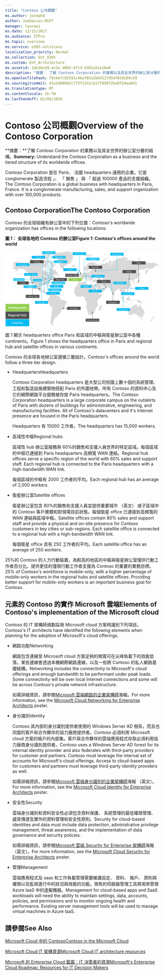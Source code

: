 ```yaml
---
title: "Contoso 公司概觀"
ms.author: josephd
author: JoeDavies-MSFT
manager: laurawi
ms.date: 12/15/2017
ms.audience: ITPro
ms.topic: overview
ms.service: o365-solutions
localization_priority: Normal
ms.collection: Ent_O365
ms.custom: Ent_Architecture
ms.assetid: 1de16e29-ac2e-40b5-bf13-9301a51e16a8
description: "摘要： 了解 Contoso Corporation 的業務以及其全世界的辦公室分層的結構。"
ms.openlocfilehash: 7dcbefc82591c4baf65a2b64127d547020109c59
ms.sourcegitcommit: d1a1480982c773f2241cb17f85072be8724ea841
ms.translationtype: MT
ms.contentlocale: zh-TW
ms.lasthandoff: 02/09/2018
---
```

# <a name="overview-of-the-contoso-corporation"></a><span data-ttu-id="dc538-103">Contoso 公司概觀</span><span class="sxs-lookup"><span data-stu-id="dc538-103">Overview of the Contoso Corporation</span></span>

 <span data-ttu-id="dc538-104">**摘要：**了解 Contoso Corporation 的業務以及其全世界的辦公室分層的結構。</span><span class="sxs-lookup"><span data-stu-id="dc538-104">**Summary:** Understand the Contoso Corporation as a business and the tiered structure of its worldwide offices.</span></span>
  
<span data-ttu-id="dc538-p101">Contoso Corporation 是在 Paris、 法國 headquarters 通用的企業。它是 conglomerate 製造流程 」、 「 銷售 」 與 「 超過 100000 產品的支援組織。</span><span class="sxs-lookup"><span data-stu-id="dc538-p101">The Contoso Corporation is a global business with headquarters in Paris, France. It is a conglomerate manufacturing, sales, and support organization with over 100,000 products.</span></span> 
  
## <a name="the-contoso-corporation"></a><span data-ttu-id="dc538-107">Contoso Corporation</span><span class="sxs-lookup"><span data-stu-id="dc538-107">The Contoso Corporation</span></span>

<span data-ttu-id="dc538-108">Contoso 的全球組織有辦公室中的下列位置：</span><span class="sxs-lookup"><span data-stu-id="dc538-108">Contoso's worldwide organization has offices in the following locations:</span></span>
  
<span data-ttu-id="dc538-109">**圖 1： 全球各地的 Contoso 的辦公室**</span><span class="sxs-lookup"><span data-stu-id="dc538-109">**Figure 1: Contoso's offices around the world**</span></span>

![在世界各地的 Contoso 公司辦公室](images/Contoso_Poster/Contoso_WW_Org.png)

  
<span data-ttu-id="dc538-111">圖 1 顯示 headquarters office Paris 和區域的中樞與衛星辦公室中各種 continents。</span><span class="sxs-lookup"><span data-stu-id="dc538-111">Figure 1 shows the headquarters office in Paris and regional hub and satellite offices in various continents.</span></span>
  
<span data-ttu-id="dc538-112">Contoso 的全球各地辦公室遵循三層設計。</span><span class="sxs-lookup"><span data-stu-id="dc538-112">Contoso's offices around the world follow a three tier design.</span></span>
  
- <span data-ttu-id="dc538-113">Headquarters</span><span class="sxs-lookup"><span data-stu-id="dc538-113">Headquarters</span></span>
    
    <span data-ttu-id="dc538-p102">Contoso Corporation headquarters 是大型公司校園上數十個的系統管理、 工程和製造設施建築物搭配 Paris 的外圍地帶。所有 Contoso 的資料中心及它的網際網路平台服務被存放 Paris headquarters。</span><span class="sxs-lookup"><span data-stu-id="dc538-p102">The Contoso Corporation headquarters is a large corporate campus on the outskirts of Paris with dozens of buildings for administrative, engineering, and manufacturing facilities. All of Contoso's datacenters and it's Internet presence are housed in the Paris headquarters.</span></span>
    
    <span data-ttu-id="dc538-116">Headquarters 有 15000 工作者。</span><span class="sxs-lookup"><span data-stu-id="dc538-116">The headquarters has 15,000 workers.</span></span>
    
- <span data-ttu-id="dc538-117">區域性中樞</span><span class="sxs-lookup"><span data-stu-id="dc538-117">Regional hubs</span></span>
    
    <span data-ttu-id="dc538-p103">區域性 hub 辦公室服務與 60%的銷售和支援人員世界的特定區域。每個區域的中樞已連接到 Paris headquarters 高頻寬 WAN 連結。</span><span class="sxs-lookup"><span data-stu-id="dc538-p103">Regional hub offices serve a specific region of the world with 60% sales and support staff. Each regional hub is connected to the Paris headquarters with a high-bandwidth WAN link.</span></span> 
    
    <span data-ttu-id="dc538-120">每個區域的中樞有 2000 工作者的平均。</span><span class="sxs-lookup"><span data-stu-id="dc538-120">Each regional hub has an average of 2,000 workers.</span></span>
    
- <span data-ttu-id="dc538-121">衛星辦公室</span><span class="sxs-lookup"><span data-stu-id="dc538-121">Satellite offices</span></span>
    
    <span data-ttu-id="dc538-p104">衛星辦公室包含 80%的銷售和支援人員並提供重要城市 （英文） 或子區域中的 Contoso 客戶實體和對現場目前狀態。每個衛星 office 已連接到高頻寬的 WAN 連結與區域中樞。</span><span class="sxs-lookup"><span data-stu-id="dc538-p104">Satellite offices contain 80% sales and support staff and provide a physical and on-site presence for Contoso customers in key cities or sub-regions. Each satellite office is connected to a regional hub with a high-bandwidth WAN link.</span></span>
    
    <span data-ttu-id="dc538-124">每個衛星 office 具有 250 工作者的平均。</span><span class="sxs-lookup"><span data-stu-id="dc538-124">Each satellite office has an average of 250 workers.</span></span>
    
<span data-ttu-id="dc538-p105">25%的 Contoso 的人力行動裝置，為較高的地區的中樞與衛星辦公室僅供行動工作者百分比。提供更佳的僅限行動工作者支援為 Contoso 的重要的業務目標。</span><span class="sxs-lookup"><span data-stu-id="dc538-p105">25% of Contoso's workforce is mobile-only, with a higher percentage of mobile-only workers in the regional hubs and satellite offices. Providing better support for mobile-only workers is an important business goal for Contoso.</span></span>
  
## <a name="elements-of-contosos-implementation-of-the-microsoft-cloud"></a><span data-ttu-id="dc538-127">元素的 Contoso 的實作 Microsoft 雲端</span><span class="sxs-lookup"><span data-stu-id="dc538-127">Elements of Contoso's implementation of the Microsoft cloud</span></span>

<span data-ttu-id="dc538-128">Contoso 的 IT 架構師規劃採用 Microsoft cloud 方案時識別下列項目。</span><span class="sxs-lookup"><span data-stu-id="dc538-128">Contoso's IT architects have identified the following elements when planning for the adoption of Microsoft's cloud offerings.</span></span>
  
- <span data-ttu-id="dc538-129">網路功能</span><span class="sxs-lookup"><span data-stu-id="dc538-129">Networking</span></span>
    
    <span data-ttu-id="dc538-p106">網路包含連線至 Microsoft cloud 方案足夠的頻寬可在尖峰負載下的效能低落。某些連線會透過本機網際網路連線，以及一些跨 Contoso 的私人網路基礎結構。</span><span class="sxs-lookup"><span data-stu-id="dc538-p106">Networking includes the connectivity to Microsoft's cloud offerings and enough bandwidth to be performant under peak loads. Some connectivity will be over local Internet connections and some will be across Contoso's private network infrastructure.</span></span>
    
    <span data-ttu-id="dc538-132">如需詳細資訊，請參閱[Microsoft 雲端網路的企業架構師](microsoft-cloud-networking-for-enterprise-architects.md)海報。</span><span class="sxs-lookup"><span data-stu-id="dc538-132">For more information, see the [Microsoft Cloud Networking for Enterprise Architects](microsoft-cloud-networking-for-enterprise-architects.md) poster.</span></span>
   
- <span data-ttu-id="dc538-133">身分識別</span><span class="sxs-lookup"><span data-stu-id="dc538-133">Identity</span></span>
    
    <span data-ttu-id="dc538-p107">Contoso 其內部的身分識別提供者使用的 Windows Server AD 樹系，而且也同盟的客戶和合作夥伴的協力廠商提供者。Contoso 必須利用 Microsoft cloud 方案的帳戶的內部集。客戶與合作夥伴的雲端應用程式存取必須利用協力廠商身分識別提供者。</span><span class="sxs-lookup"><span data-stu-id="dc538-p107">Contoso uses a Windows Server AD forest for its internal identity provider and also federates with third-party providers for customer and partners. Contoso must leverage the internal set of accounts for Microsoft's cloud offerings. Access to cloud-based apps for customers and partners must leverage third-party identity providers as well.</span></span>
    
    <span data-ttu-id="dc538-137">如需詳細資訊，請參閱[Microsoft 雲端身分識別的企業架構師](microsoft-cloud-identity-for-enterprise-architects.md)海報 （英文）。</span><span class="sxs-lookup"><span data-stu-id="dc538-137">For more information, see the [Microsoft Cloud Identity for Enterprise Architects](microsoft-cloud-identity-for-enterprise-architects.md) poster.</span></span>
    
- <span data-ttu-id="dc538-138">安全性</span><span class="sxs-lookup"><span data-stu-id="dc538-138">Security</span></span>
    
    <span data-ttu-id="dc538-139">雲端身分識別和資料安全性必須包含資料保護、 系統管理的最低權限管理、 威脅傳達及實作的資料管理和安全性原則。</span><span class="sxs-lookup"><span data-stu-id="dc538-139">Security for cloud-based identities and data must include data protection, administrative privilege management, threat awareness, and the implementation of data governance and security policies.</span></span>
    
    <span data-ttu-id="dc538-140">如需詳細資訊，請參閱[Microsoft 雲端 Security for Enterprise 架構師](http://aka.ms/cloudarchsecurity)海報 （英文）。</span><span class="sxs-lookup"><span data-stu-id="dc538-140">For more information, see the [Microsoft Cloud Security for Enterprise Architects](http://aka.ms/cloudarchsecurity) poster.</span></span>
    
- <span data-ttu-id="dc538-141">管理</span><span class="sxs-lookup"><span data-stu-id="dc538-141">Management</span></span>
    
    <span data-ttu-id="dc538-p108">雲端應用程式及 saas 和工作負載管理需要維護設定、 資料、 帳戶、 原則與權限以及監視進行中的狀況與效能的功能。現有的伺服器管理工具將用來管理 Azure IaaS 中的虛擬機器。</span><span class="sxs-lookup"><span data-stu-id="dc538-p108">Management for cloud-based apps and SaaS workloads will need the ability to maintain settings, data, accounts, policies, and permissions and to monitor ongoing health and performance. Existing server management tools will be used to manage virtual machines in Azure IaaS.</span></span>
    
## <a name="see-also"></a><span data-ttu-id="dc538-144">請參閱</span><span class="sxs-lookup"><span data-stu-id="dc538-144">See Also</span></span>

[<span data-ttu-id="dc538-145">Microsoft Cloud 中的 Contoso</span><span class="sxs-lookup"><span data-stu-id="dc538-145">Contoso in the Microsoft Cloud</span></span>](contoso-in-the-microsoft-cloud.md)
  
[<span data-ttu-id="dc538-146">Microsoft Cloud IT 架構資源</span><span class="sxs-lookup"><span data-stu-id="dc538-146">Microsoft Cloud IT architecture resources</span></span>](microsoft-cloud-it-architecture-resources.md)

[<span data-ttu-id="dc538-147">Microsoft 的 Enterprise Cloud 藍圖：IT 決策者的資源</span><span class="sxs-lookup"><span data-stu-id="dc538-147">Microsoft's Enterprise Cloud Roadmap: Resources for IT Decision Makers</span></span>](https://sway.com/FJ2xsyWtkJc2taRD)
 


